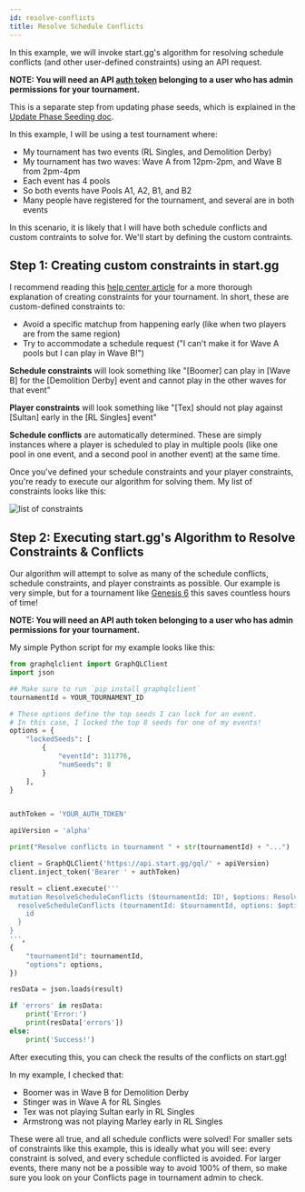 ```yaml
---
id: resolve-conflicts
title: Resolve Schedule Conflicts
---
```


In this example, we will invoke start.gg's algorithm for resolving schedule conflicts
(and other user-defined constraints) using an API request.

**NOTE: You will need an API [auth token](/docs/authentication)
belonging to a user who has admin permissions for your tournament.**

This is a separate step from updating phase seeds, which is explained in the
[Update Phase Seeding doc](/docs/examples/update-phase-seeding).

In this example, I will be using a test tournament where:

- My tournament has two events (RL Singles, and Demolition Derby)
- My tournament has two waves: Wave A from 12pm-2pm, and Wave B from 2pm-4pm
- Each event has 4 pools
- So both events have Pools A1, A2, B1, and B2
- Many people have registered for the tournament, and several are in both events

In this scenario, it is likely that I will have both schedule conflicts
and custom contraints to solve for.
We'll start by defining the custom contraints.

## Step 1: Creating custom constraints in start.gg

I recommend reading this [help center article](https://help.start.gg/seeding/conflicts)
for a more thorough explanation of creating constraints for your tournament.
In short, these are custom-defined constraints to:

- Avoid a specific matchup from happening early (like when two players are from the same region)
- Try to accommodate a schedule request ("I can't make it for Wave A pools but I can play in Wave B!")

**Schedule constraints** will look something like "[Boomer] can play in [Wave B] for the [Demolition Derby]
event and cannot play in the other waves for that event"

**Player constraints** will look something like "[Tex] should not play against
[Sultan] early in the [RL Singles] event"

**Schedule conflicts** are automatically determined.
These are simply instances where a player is scheduled to play in multiple pools
(like one pool in one event, and a second pool in another event) at the same time.

Once you've defined your schedule constraints and your player constraints,
you're ready to execute our algorithm for solving them.
My list of constraints looks like this:

![list of constraints](https://imgur.com/pQLJAUE.png)

## Step 2: Executing start.gg's Algorithm to Resolve Constraints & Conflicts

Our algorithm will attempt to solve as many of the schedule conflicts, schedule constraints,
and player constraints as possible.
Our example is very simple, but for a tournament like
[Genesis 6](https://blog.start.gg/b3a75c936dcb) this saves
countless hours of time!

**NOTE: You will need an API auth token belonging to a user who has admin permissions for your tournament.**

My simple Python script for my example looks like this:

```Python
from graphqlclient import GraphQLClient
import json

## Make sure to run `pip install graphqlclient`
tournamentId = YOUR_TOURNAMENT_ID

# These options define the top seeds I can lock for an event.
# In this case, I locked the top 8 seeds for one of my events!
options = {
    "lockedSeeds": [
        {
            "eventId": 311776,
            "numSeeds": 8
        }
    ],
}


authToken = 'YOUR_AUTH_TOKEN'

apiVersion = 'alpha'

print("Resolve conflicts in tournament " + str(tournamentId) + "...")

client = GraphQLClient('https://api.start.gg/gql/' + apiVersion)
client.inject_token('Bearer ' + authToken)

result = client.execute('''
mutation ResolveScheduleConflicts ($tournamentId: ID!, $options: ResolveConflictsOptions!) {
  resolveScheduleConflicts (tournamentId: $tournamentId, options: $options) {
    id
  }
}
''',
{
    "tournamentId": tournamentId,
    "options": options,
})

resData = json.loads(result)

if 'errors' in resData:
    print('Error:')
    print(resData['errors'])
else:
    print('Success!')

```

After executing this, you can check the results of the conflicts on start.gg!

In my example, I checked that:

- Boomer was in Wave B for Demolition Derby
- Stinger was in Wave A for RL Singles
- Tex was not playing Sultan early in RL Singles
- Armstrong was not playing Marley early in RL Singles

These were all true, and all schedule conflicts were solved!
For smaller sets of constraints like this example, this is ideally what you will see:
every constraint is solved, and every schedule conflicted is avoided.
For larger events, there many not be a possible way to avoid 100% of them,
so make sure you look on your Conflicts page in tournament admin to check.
